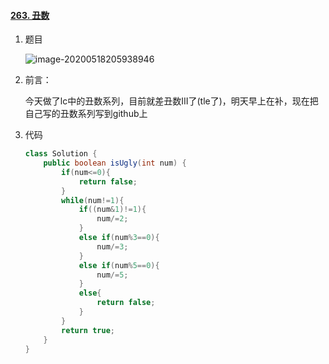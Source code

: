 #### [263. 丑数](https://leetcode-cn.com/problems/ugly-number/)

1. 题目

   ![image-20200518205938946](https://i.loli.net/2020/05/18/fpRQXbhUva5oG8E.png)

2. 前言：

   今天做了lc中的丑数系列，目前就差丑数III了(tle了)，明天早上在补，现在把自己写的丑数系列写到github上

3. 代码

   ```java
   class Solution {
       public boolean isUgly(int num) {
           if(num<=0){
               return false;
           }
           while(num!=1){
               if((num&1)!=1){
                   num/=2;
               }
               else if(num%3==0){
                   num/=3;
               }
               else if(num%5==0){
                   num/=5;
               }
               else{
                   return false;
               }
           }
           return true;
       }
   }
   ```

   